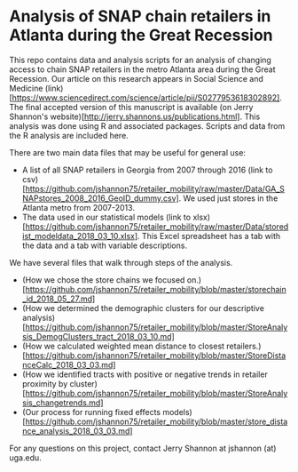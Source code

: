 # Analysis of SNAP chain retailers in Atlanta during the Great Recession

This repo contains data and analysis scripts for an analysis of changing access to chain SNAP retailers in the metro Atlanta area during the Great Recession. Our article on this research appears in Social Science and Medicine (link)[https://www.sciencedirect.com/science/article/pii/S0277953618302892]. The final accepted version of this manuscript is available (on Jerry Shannon's website)[http://jerry.shannons.us/publications.html]. This analysis was done using R and associated packages. Scripts and data from the R analysis are included here. 

There are two main data files that may be useful for general use:
* A list of all SNAP retailers in Georgia from 2007 through 2016 (link to csv)[https://github.com/jshannon75/retailer_mobility/raw/master/Data/GA_SNAPstores_2008_2016_GeoID_dummy.csv]. We used just stores in the Atlanta metro from 2007-2013.
* The data used in our statistical models (link to xlsx)[https://github.com/jshannon75/retailer_mobility/raw/master/Data/storedist_modeldata_2018_03_10.xlsx]. This Excel spreadsheet has a tab with the data and a tab with variable descriptions.

We have several files that walk through steps of the analysis.
* (How we chose the store chains we focused on.)[https://github.com/jshannon75/retailer_mobility/blob/master/storechain_id_2018_05_27.md]
* (How we determined the demographic clusters for our descriptive analysis)[https://github.com/jshannon75/retailer_mobility/blob/master/StoreAnalysis_DemogClusters_tract_2018_03_10.md]
* (How we calculated weighted mean distance to closest retailers.)[https://github.com/jshannon75/retailer_mobility/blob/master/StoreDistanceCalc_2018_03_03.md]
* (How we identified tracts with positive or negative trends in retailer proximity by cluster)[https://github.com/jshannon75/retailer_mobility/blob/master/StoreAnalysis_changetrends.md]
* (Our process for running fixed effects models)[https://github.com/jshannon75/retailer_mobility/blob/master/store_distance_analysis_2018_03_03.md]

For any questions on this project, contact Jerry Shannon at jshannon (at) uga.edu.